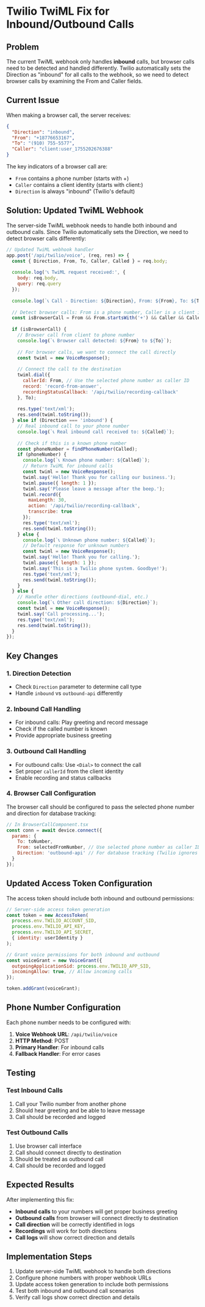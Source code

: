 # Twilio TwiML Fix for Inbound/Outbound Calls

## Problem
The current TwiML webhook only handles **inbound** calls, but browser calls need to be detected and handled differently. Twilio automatically sets the Direction as "inbound" for all calls to the webhook, so we need to detect browser calls by examining the From and Caller fields.

## Current Issue
When making a browser call, the server receives:
```json
{
  "Direction": "inbound",
  "From": "+18776653167", 
  "To": "(910) 755-5577",
  "Caller": "client:user_1755202676388"
}
```

The key indicators of a browser call are:
- `From` contains a phone number (starts with +)
- `Caller` contains a client identity (starts with client:)
- `Direction` is always "inbound" (Twilio's default)

## Solution: Updated TwiML Webhook

The server-side TwiML webhook needs to handle both inbound and outbound calls. Since Twilio automatically sets the Direction, we need to detect browser calls differently:

```javascript
// Updated TwiML webhook handler
app.post('/api/twilio/voice', (req, res) => {
  const { Direction, From, To, Caller, Called } = req.body;
  
  console.log('📞 TwiML request received:', {
    body: req.body,
    query: req.query
  });
  
  console.log(`📞 Call - Direction: ${Direction}, From: ${From}, To: ${To}, Called: ${Called}, Caller: ${Caller}`);
  
  // Detect browser calls: From is a phone number, Caller is a client identity
  const isBrowserCall = From && From.startsWith('+') && Caller && Caller.startsWith('client:');
  
  if (isBrowserCall) {
    // Browser call from client to phone number
    console.log(`📞 Browser call detected: ${From} to ${To}`);
    
    // For browser calls, we want to connect the call directly
    const twiml = new VoiceResponse();
    
    // Connect the call to the destination
    twiml.dial({
      callerId: From, // Use the selected phone number as caller ID
      record: 'record-from-answer',
      recordingStatusCallback: '/api/twilio/recording-callback'
    }, To);
    
    res.type('text/xml');
    res.send(twiml.toString());
  } else if (Direction === 'inbound') {
    // Real inbound call to your phone number
    console.log(`📞 Real inbound call received to: ${Called}`);
    
    // Check if this is a known phone number
    const phoneNumber = findPhoneNumber(Called);
    if (phoneNumber) {
      console.log(`📞 Known phone number: ${Called}`);
      // Return TwiML for inbound calls
      const twiml = new VoiceResponse();
      twiml.say('Hello! Thank you for calling our business.');
      twiml.pause({ length: 1 });
      twiml.say('Please leave a message after the beep.');
      twiml.record({
        maxLength: 30,
        action: '/api/twilio/recording-callback',
        transcribe: true
      });
      res.type('text/xml');
      res.send(twiml.toString());
    } else {
      console.log(`📞 Unknown phone number: ${Called}`);
      // Default response for unknown numbers
      const twiml = new VoiceResponse();
      twiml.say('Hello! Thank you for calling.');
      twiml.pause({ length: 1 });
      twiml.say('This is a Twilio phone system. Goodbye!');
      res.type('text/xml');
      res.send(twiml.toString());
    }
  } else {
    // Handle other directions (outbound-dial, etc.)
    console.log(`📞 Other call direction: ${Direction}`);
    const twiml = new VoiceResponse();
    twiml.say('Call processing...');
    res.type('text/xml');
    res.send(twiml.toString());
  }
});
```

## Key Changes

### 1. Direction Detection
- Check `Direction` parameter to determine call type
- Handle `inbound` vs `outbound-api` differently

### 2. Inbound Call Handling
- For inbound calls: Play greeting and record message
- Check if the called number is known
- Provide appropriate business greeting

### 3. Outbound Call Handling  
- For outbound calls: Use `<Dial>` to connect the call
- Set proper `callerId` from the client identity
- Enable recording and status callbacks

### 4. Browser Call Configuration
The browser call should be configured to pass the selected phone number and direction for database tracking:

```javascript
// In BrowserCallComponent.tsx
const conn = await device.connect({
  params: {
    To: toNumber,
    From: selectedFromNumber, // Use selected phone number as caller ID
    Direction: 'outbound-api' // For database tracking (Twilio ignores this)
  }
});
```

## Updated Access Token Configuration

The access token should include both inbound and outbound permissions:

```javascript
// Server-side access token generation
const token = new AccessToken(
  process.env.TWILIO_ACCOUNT_SID,
  process.env.TWILIO_API_KEY,
  process.env.TWILIO_API_SECRET,
  { identity: userIdentity }
);

// Grant voice permissions for both inbound and outbound
const voiceGrant = new VoiceGrant({
  outgoingApplicationSid: process.env.TWILIO_APP_SID,
  incomingAllow: true, // Allow incoming calls
});

token.addGrant(voiceGrant);
```

## Phone Number Configuration

Each phone number needs to be configured with:

1. **Voice Webhook URL**: `/api/twilio/voice`
2. **HTTP Method**: POST
3. **Primary Handler**: For inbound calls
4. **Fallback Handler**: For error cases

## Testing

### Test Inbound Calls
1. Call your Twilio number from another phone
2. Should hear greeting and be able to leave message
3. Call should be recorded and logged

### Test Outbound Calls  
1. Use browser call interface
2. Call should connect directly to destination
3. Should be treated as outbound call
4. Call should be recorded and logged

## Expected Results

After implementing this fix:

- **Inbound calls** to your numbers will get proper business greeting
- **Outbound calls** from browser will connect directly to destination
- **Call direction** will be correctly identified in logs
- **Recordings** will work for both directions
- **Call logs** will show correct direction and details

## Implementation Steps

1. Update server-side TwiML webhook to handle both directions
2. Configure phone numbers with proper webhook URLs
3. Update access token generation to include both permissions
4. Test both inbound and outbound call scenarios
5. Verify call logs show correct direction and details 